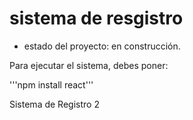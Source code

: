 <h1>sistema de resgistro</h1>

- estado del proyecto: en construcción.

Para ejecutar el sistema, debes poner:

'''npm install react'''

Sistema de Registro 2
